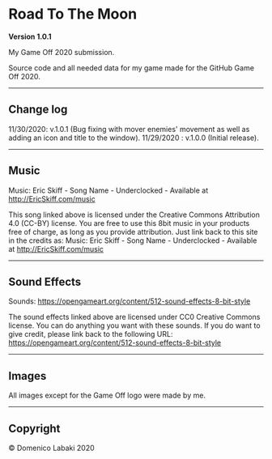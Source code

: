 # Road To The Moon

**Version 1.0.1**

My Game Off 2020 submission.

Source code and all needed data for my game made for the GitHub Game Off 2020.

---

## Change log

11/30/2020: v.1.0.1 (Bug fixing with mover enemies' movement as well as adding an icon and title to the window).
11/29/2020 : v.1.0.0 (Initial release).

---

## Music

Music: Eric Skiff - Song Name - Underclocked - Available at http://EricSkiff.com/music

This song linked above is licensed under the Creative Commons Attribution 4.0 (CC-BY) license.
You are free to use this 8bit music in your products free of charge, as long as you provide attribution.
Just link back to this site in the credits as:
Music: Eric Skiff - Song Name - Underclocked - Available at http://EricSkiff.com/music

---

## Sound Effects

Sounds: https://opengameart.org/content/512-sound-effects-8-bit-style

The sound effects linked above are licensed under CC0 Creative Commons license. You can do anything you want with these sounds.
If you do want to give credit, please link back to the following URL: https://opengameart.org/content/512-sound-effects-8-bit-style

---

## Images

All images except for the Game Off logo were made by me.

---

## Copyright

© Domenico Labaki 2020

